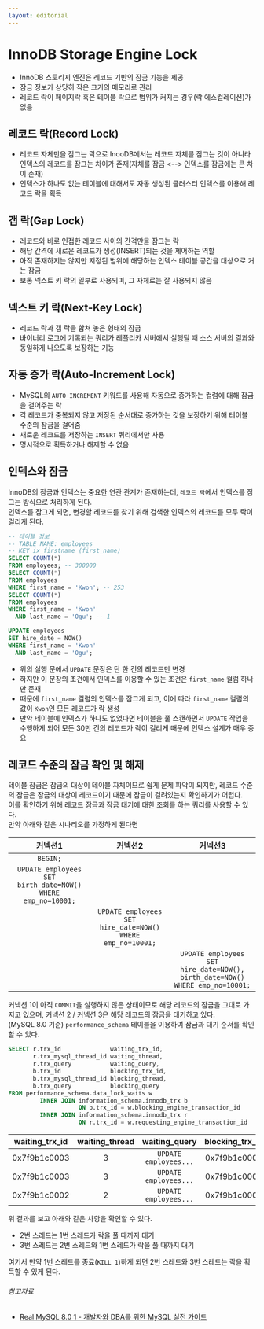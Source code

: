 ```yaml
---
layout: editorial
---
```


# InnoDB Storage Engine Lock

- InnoDB 스토리지 엔진은 레코드 기반의 잠금 기능을 제공
- 잠금 정보가 상당히 작은 크기의 메모리로 관리
- 레코드 락이 페이지락 혹은 테이블 락으로 범위가 커지는 경우(락 에스컬레이션)가 없음

## 레코드 락(Record Lock)

- 레코드 자체만을 잠그는 락으로 InooDB에서는 레코드 자체를 잠그는 것이 아니라 인덱스의 레코드를 잠그는 차이가 존재(자체를 잠금 <--> 인덱스를 잠금에는 큰 차이 존재)
- 인덱스가 하나도 없는 테이블에 대해서도 자동 생성된 클러스터 인덱스를 이용해 레코드 락을 획득

## 갭 락(Gap Lock)

- 레코드와 바로 인접한 레코드 사이의 간격만을 잠그는 락
- 해당 간격에 새로운 레코드가 생성(INSERT)되는 것을 제어하는 역할
- 아직 존재하지는 않지만 지정된 범위에 해당하는 인덱스 테이블 공간을 대상으로 거는 잠금
- 보통 넥스트 키 락의 일부로 사용되며, 그 자체로는 잘 사용되지 않음

## 넥스트 키 락(Next-Key Lock)

- 레코드 락과 갭 락을 합쳐 놓은 형태의 잠금
- 바이너리 로그에 기록되는 쿼리가 레플리카 서버에서 실행될 때 소스 서버의 결과와 동일하게 나오도록 보장하는 기능

## 자동 증가 락(Auto-Increment Lock)

- MySQL의 `AUTO_INCREMENT` 키워드를 사용해 자동으로 증가하는 컬럼에 대해 잠금을 걸어주는 락
- 각 레코드가 중복되지 않고 저장된 순서대로 증가하는 것을 보장하기 위해 테이블 수준의 잠금을 걸어줌
- 새로운 레코드를 저장하는 `INSERT` 쿼리에서만 사용
- 명시적으로 획득하거나 해제할 수 없음

## 인덱스와 잠금

InnoDB의 잠금과 인덱스는 중요한 연관 관계가 존재하는데, `레코드 락`에서 인덱스를 잠그는 방식으로 처리하게 된다.  
인덱스를 잠그게 되면, 변경할 레코드를 찾기 위해 검색한 인덱스의 레코드를 모두 락이 걸리게 된다.

```sql
-- 테이블 정보
-- TABLE NAME: employees
-- KEY ix_firstname (first_name)
SELECT COUNT(*)
FROM employees; -- 300000
SELECT COUNT(*)
FROM employees
WHERE first_name = 'Kwon'; -- 253
SELECT COUNT(*)
FROM employees
WHERE first_name = 'Kwon'
  AND last_name = 'Ogu'; -- 1

UPDATE employees
SET hire_date = NOW()
WHERE first_name = 'Kwon'
  AND last_name = 'Ogu';
```

- 위의 실행 문에서 `UPDATE` 문장은 단 한 건의 레코드만 변경
- 하지만 이 문장의 조건에서 인덱스를 이용할 수 있는 조건은 `first_name` 컬럼 하나만 존재
- 때문에 `first_name` 컬럼의 인덱스를 잠그게 되고, 이에 따라 `first_name` 컬럼의 값이 `Kwon`인 모든 레코드가 락 생성
- 만약 테이블에 인덱스가 하나도 없었다면 테이블을 풀 스캔하면서 `UPDATE` 작업을 수행하게 되어 모든 30만 건의 레코드가 락이 걸리게 때문에 인덱스 설계가 매우 중요

## 레코드 수준의 잠금 확인 및 해제

테이블 잠금은 잠금의 대상이 테이블 자체이므로 쉽게 문제 파악이 되지만, 레코드 수준의 잠금은 잠금의 대상이 레코드이기 때문에 잠금이 걸려있는지 확인하기가 어렵다.  
이를 확인하기 위해 레코드 잠금과 잠금 대기에 대한 조회를 하는 쿼리를 사용할 수 있다.  
만약 아래와 같은 시나리오를 가정하게 된다면

|                            커넥션1                             |                            커넥션2                            |                                     커넥션3                                     |
|:-----------------------------------------------------------:|:----------------------------------------------------------:|:----------------------------------------------------------------------------:|
|                          `BEGIN;`                           |                                                            |                                                                              |
| `UPDATE employees SET birth_date=NOW() WHERE emp_no=10001;` |                                                            |                                                                              |
|                                                             | `UPDATE employees SET hire_date=NOW() WHERE emp_no=10001;` |                                                                              |
|                                                             |                                                            | `UPDATE employees SET hire_date=NOW(), birth_date=NOW() WHERE emp_no=10001;` |

커넥션 1이 아직 `COMMIT`을 실행하지 않은 상태이므로 해당 레코드의 잠금을 그대로 가지고 있으며, 커넥션 2 / 커넥션 3은 해당 레코드의 잠금을 대기하고 있다.  
(MySQL 8.0 기준) `performance_schema` 테이블을 이용하여 잠금과 대기 순서를 확인할 수 있다.

```sql
SELECT r.trx_id              waiting_trx_id,
       r.trx_mysql_thread_id waiting_thread,
       r.trx_query           waiting_query,
       b.trx_id              blocking_trx_id,
       b.trx_mysql_thread_id blocking_thread,
       b.trx_query           blocking_query
FROM performance_schema.data_lock_waits w
         INNER JOIN information_schema.innodb_trx b
                    ON b.trx_id = w.blocking_engine_transaction_id
         INNER JOIN information_schema.innodb_trx r
                    ON r.trx_id = w.requesting_engine_transaction_id
```

| waiting_trx_id | waiting_thread |     waiting_query     | blocking_trx_id | blocking_thread |    blocking_query     |
|:--------------:|:--------------:|:---------------------:|:---------------:|:---------------:|:---------------------:|
|  0x7f9b1c0003  |       3        | `UPDATE employees...` |  0x7f9b1c0002   |        2        | `UPDATE employees...` |
|  0x7f9b1c0003  |       3        | `UPDATE employees...` |  0x7f9b1c0001   |        1        |         NULL          |
|  0x7f9b1c0002  |       2        | `UPDATE employees...` |  0x7f9b1c0001   |        1        |         NULL          |

위 결과를 보고 아래와 같은 사항을 확인할 수 있다.

- 2번 스레드는 1번 스레드가 락을 풀 때까지 대기
- 3번 스레드는 2번 스레드와 1번 스레드가 락을 풀 때까지 대기

여기서 만약 1번 스레드를 종료(`KILL 1`)하게 되면 2번 스레드와 3번 스레드는 락을 획득할 수 있게 된다.

###### 참고자료

- [Real MySQL 8.0 1 - 개발자와 DBA를 위한 MySQL 실전 가이드](https://www.nl.go.kr/seoji/contents/S80100000000.do?schM=intgr_detail_view_isbn&page=1&pageUnit=10&schType=simple&schStr=Real+MySQL&isbn=9791158392703&cipId=228440237%2C)